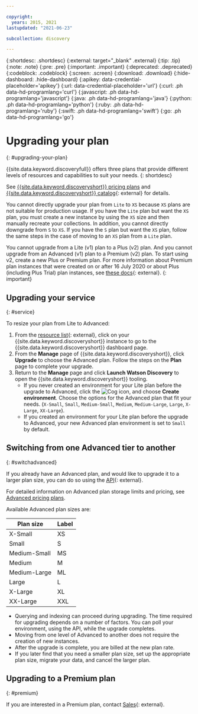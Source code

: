 ```yaml
---

copyright:
  years: 2015, 2021
lastupdated: "2021-06-23"

subcollection: discovery

---
```


{:shortdesc: .shortdesc}
{:external: target="_blank" .external}
{:tip: .tip}
{:note: .note}
{:pre: .pre}
{:important: .important}
{:deprecated: .deprecated}
{:codeblock: .codeblock}
{:screen: .screen}
{:download: .download}
{:hide-dashboard: .hide-dashboard}
{:apikey: data-credential-placeholder='apikey'} 
{:url: data-credential-placeholder='url'}
{:curl: .ph data-hd-programlang='curl'}
{:javascript: .ph data-hd-programlang='javascript'}
{:java: .ph data-hd-programlang='java'}
{:python: .ph data-hd-programlang='python'}
{:ruby: .ph data-hd-programlang='ruby'}
{:swift: .ph data-hd-programlang='swift'}
{:go: .ph data-hd-programlang='go'}

# Upgrading your plan
{: #upgrading-your-plan}

{{site.data.keyword.discoveryfull}} offers three plans that provide different levels of resources and capabilities to suit your needs.
{: shortdesc}

See [{{site.data.keyword.discoveryshort}} pricing plans](/docs/discovery?topic=discovery-discovery-pricing-plans) and [{{site.data.keyword.discoveryshort}} catalog](https://cloud.ibm.com/catalog/services/discovery){: external} for details.

You cannot directly upgrade your plan from `Lite` to `XS` because `XS` plans are not suitable for production usage. If you have the `Lite` plan but want the `XS` plan, you must create a new instance by using the `XS` size and then manually recreate your collections. In addition, you cannot directly downgrade from `S` to `XS`. If you have the `S` plan but want the `XS` plan, follow the same steps in the case of moving to an `XS` plan from a `Lite` plan.

You cannot upgrade from a Lite (v1) plan to a Plus (v2) plan. And you cannot upgrade from an Advanced (v1) plan to a Premium (v2) plan. To start using v2, create a new Plus or Premium plan. For more information about Premium plan instances that were created on or after 16 July 2020 or about Plus (including Plus Trial) plan instances, see [these docs](/docs/discovery-data?topic=discovery-data-about){: external}.
{: important}

## Upgrading your service
{: #service}

To resize your plan from Lite to Advanced:

1. From the [resource list](https://{DomainName}/resources/){: external}, click on your {{site.data.keyword.discoveryshort}} instance to go to the {{site.data.keyword.discoveryshort}} dashboard page.
1. From the **Manage** page of {{site.data.keyword.discoveryshort}}, click **Upgrade** to choose the Advanced plan. Follow the steps on the **Plan** page to complete your upgrade.
1. Return to the **Manage** page and click **Launch Watson Discovery** to open the {{site.data.keyword.discoveryshort}} tooling.
   - If you never created an environment for your Lite plan before the upgrade to Advanced, click the ![Cog](images/icon_settings.png) icon, and choose **Create environment**. Choose the options for the Advanced plan that fit your needs.  (`X-Small`, `Small`, `Medium-Small`, `Medium`, `Medium-Large`, `Large`, `X-Large`, `XX-Large`).
   - If you created an environment for your Lite plan before the upgrade to Advanced, your new Advanced plan environment is set to `Small` by default.

## Switching from one Advanced tier to another
{: #switchadvanced} 

If you already have an Advanced plan, and would like to upgrade it to a larger plan size, you can do so using the [API](https://{DomainName}/apidocs/discovery#updateenvironment){: external}. 

For detailed information on Advanced plan storage limits and pricing, see [Advanced pricing plans](/docs/discovery?topic=discovery-discovery-pricing-plans#advanced).

Available Advanced plan sizes are: 

Plan size | Label  
--------- | ------ 
X-Small | XS 
Small | S 
Medium-Small | MS 
Medium | M 
Medium-Large | ML 
Large | L
X-Large | XL 
XX-Large | XXL 

- Querying and indexing can proceed during upgrading. The time required for upgrading depends on a number of factors. You can poll your environment, using the API, while the upgrade completes.
- Moving from one level of Advanced to another does not require the creation of new instances.
- After the upgrade is complete, you are billed at the new plan rate.
- If you later find that you need a smaller plan size, set up the appropriate plan size, migrate your data, and cancel the larger plan.

## Upgrading to a Premium plan
{: #premium}

If you are interested in a Premium plan, contact [Sales](https://ibm.biz/contact-wdc-premium){: external}.  
